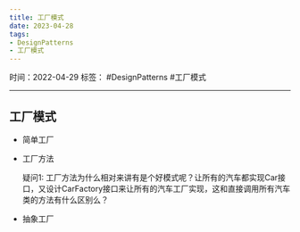 ```yaml
---
title: 工厂模式
date: 2023-04-28
tags: 
- DesignPatterns 
- 工厂模式
---
```


时间：2022-04-29
标签： #DesignPatterns #工厂模式

---

## 工厂模式

*   简单工厂

*   工厂方法

    疑问1: 工厂方法为什么相对来讲有是个好模式呢？让所有的汽车都实现Car接口，又设计CarFactory接口来让所有的汽车工厂实现，这和直接调用所有汽车类的方法有什么区别么？

*   抽象工厂































